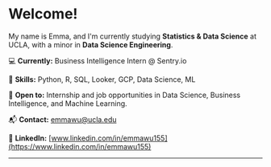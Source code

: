 # Welcome!

My name is Emma, and I'm currently studying **Statistics & Data Science** at UCLA, with a minor in **Data Science Engineering**.

💻 **Currently:** Business Intelligence Intern @ Sentry.io

🌟 **Skills:** Python, R, SQL, Looker, GCP, Data Science, ML

💼 **Open to:** Internship and job opportunities in Data Science, Business Intelligence, and Machine Learning.

📬 **Contact:** [emmawu@ucla.edu](mailto:emmawu@ucla.edu)

🔗 **LinkedIn:** [www.linkedin.com/in/emmawu155](https://www.linkedin.com/in/emmawu155)

---
